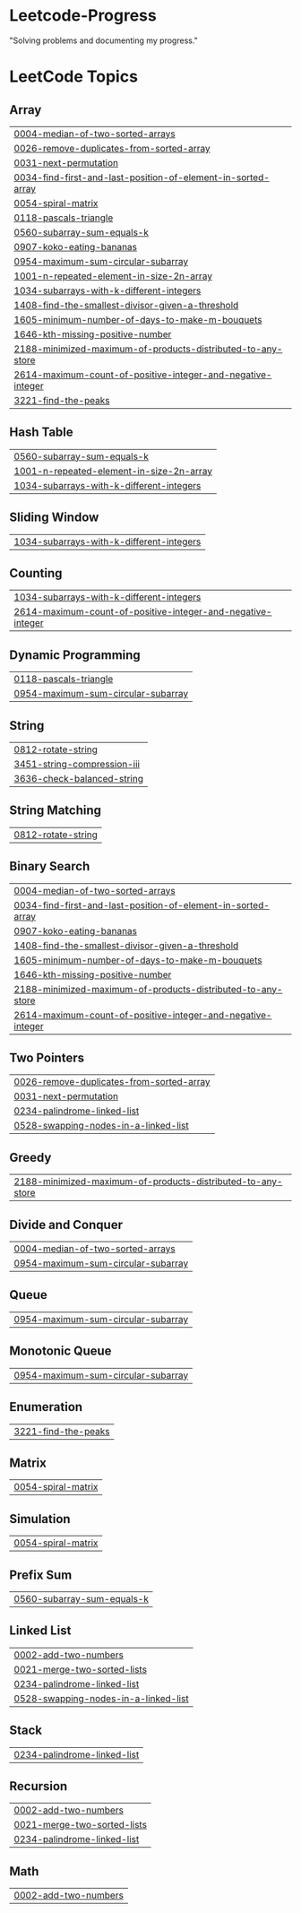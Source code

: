# Leetcode-Progress
"Solving problems and documenting my progress."

<!---LeetCode Topics Start-->
# LeetCode Topics
## Array
|  |
| ------- |
| [0004-median-of-two-sorted-arrays](https://github.com/chikatlarakesh/Leetcode-Progress/tree/master/0004-median-of-two-sorted-arrays) |
| [0026-remove-duplicates-from-sorted-array](https://github.com/chikatlarakesh/Leetcode-Progress/tree/master/0026-remove-duplicates-from-sorted-array) |
| [0031-next-permutation](https://github.com/chikatlarakesh/Leetcode-Progress/tree/master/0031-next-permutation) |
| [0034-find-first-and-last-position-of-element-in-sorted-array](https://github.com/chikatlarakesh/Leetcode-Progress/tree/master/0034-find-first-and-last-position-of-element-in-sorted-array) |
| [0054-spiral-matrix](https://github.com/chikatlarakesh/Leetcode-Progress/tree/master/0054-spiral-matrix) |
| [0118-pascals-triangle](https://github.com/chikatlarakesh/Leetcode-Progress/tree/master/0118-pascals-triangle) |
| [0560-subarray-sum-equals-k](https://github.com/chikatlarakesh/Leetcode-Progress/tree/master/0560-subarray-sum-equals-k) |
| [0907-koko-eating-bananas](https://github.com/chikatlarakesh/Leetcode-Progress/tree/master/0907-koko-eating-bananas) |
| [0954-maximum-sum-circular-subarray](https://github.com/chikatlarakesh/Leetcode-Progress/tree/master/0954-maximum-sum-circular-subarray) |
| [1001-n-repeated-element-in-size-2n-array](https://github.com/chikatlarakesh/Leetcode-Progress/tree/master/1001-n-repeated-element-in-size-2n-array) |
| [1034-subarrays-with-k-different-integers](https://github.com/chikatlarakesh/Leetcode-Progress/tree/master/1034-subarrays-with-k-different-integers) |
| [1408-find-the-smallest-divisor-given-a-threshold](https://github.com/chikatlarakesh/Leetcode-Progress/tree/master/1408-find-the-smallest-divisor-given-a-threshold) |
| [1605-minimum-number-of-days-to-make-m-bouquets](https://github.com/chikatlarakesh/Leetcode-Progress/tree/master/1605-minimum-number-of-days-to-make-m-bouquets) |
| [1646-kth-missing-positive-number](https://github.com/chikatlarakesh/Leetcode-Progress/tree/master/1646-kth-missing-positive-number) |
| [2188-minimized-maximum-of-products-distributed-to-any-store](https://github.com/chikatlarakesh/Leetcode-Progress/tree/master/2188-minimized-maximum-of-products-distributed-to-any-store) |
| [2614-maximum-count-of-positive-integer-and-negative-integer](https://github.com/chikatlarakesh/Leetcode-Progress/tree/master/2614-maximum-count-of-positive-integer-and-negative-integer) |
| [3221-find-the-peaks](https://github.com/chikatlarakesh/Leetcode-Progress/tree/master/3221-find-the-peaks) |
## Hash Table
|  |
| ------- |
| [0560-subarray-sum-equals-k](https://github.com/chikatlarakesh/Leetcode-Progress/tree/master/0560-subarray-sum-equals-k) |
| [1001-n-repeated-element-in-size-2n-array](https://github.com/chikatlarakesh/Leetcode-Progress/tree/master/1001-n-repeated-element-in-size-2n-array) |
| [1034-subarrays-with-k-different-integers](https://github.com/chikatlarakesh/Leetcode-Progress/tree/master/1034-subarrays-with-k-different-integers) |
## Sliding Window
|  |
| ------- |
| [1034-subarrays-with-k-different-integers](https://github.com/chikatlarakesh/Leetcode-Progress/tree/master/1034-subarrays-with-k-different-integers) |
## Counting
|  |
| ------- |
| [1034-subarrays-with-k-different-integers](https://github.com/chikatlarakesh/Leetcode-Progress/tree/master/1034-subarrays-with-k-different-integers) |
| [2614-maximum-count-of-positive-integer-and-negative-integer](https://github.com/chikatlarakesh/Leetcode-Progress/tree/master/2614-maximum-count-of-positive-integer-and-negative-integer) |
## Dynamic Programming
|  |
| ------- |
| [0118-pascals-triangle](https://github.com/chikatlarakesh/Leetcode-Progress/tree/master/0118-pascals-triangle) |
| [0954-maximum-sum-circular-subarray](https://github.com/chikatlarakesh/Leetcode-Progress/tree/master/0954-maximum-sum-circular-subarray) |
## String
|  |
| ------- |
| [0812-rotate-string](https://github.com/chikatlarakesh/Leetcode-Progress/tree/master/0812-rotate-string) |
| [3451-string-compression-iii](https://github.com/chikatlarakesh/Leetcode-Progress/tree/master/3451-string-compression-iii) |
| [3636-check-balanced-string](https://github.com/chikatlarakesh/Leetcode-Progress/tree/master/3636-check-balanced-string) |
## String Matching
|  |
| ------- |
| [0812-rotate-string](https://github.com/chikatlarakesh/Leetcode-Progress/tree/master/0812-rotate-string) |
## Binary Search
|  |
| ------- |
| [0004-median-of-two-sorted-arrays](https://github.com/chikatlarakesh/Leetcode-Progress/tree/master/0004-median-of-two-sorted-arrays) |
| [0034-find-first-and-last-position-of-element-in-sorted-array](https://github.com/chikatlarakesh/Leetcode-Progress/tree/master/0034-find-first-and-last-position-of-element-in-sorted-array) |
| [0907-koko-eating-bananas](https://github.com/chikatlarakesh/Leetcode-Progress/tree/master/0907-koko-eating-bananas) |
| [1408-find-the-smallest-divisor-given-a-threshold](https://github.com/chikatlarakesh/Leetcode-Progress/tree/master/1408-find-the-smallest-divisor-given-a-threshold) |
| [1605-minimum-number-of-days-to-make-m-bouquets](https://github.com/chikatlarakesh/Leetcode-Progress/tree/master/1605-minimum-number-of-days-to-make-m-bouquets) |
| [1646-kth-missing-positive-number](https://github.com/chikatlarakesh/Leetcode-Progress/tree/master/1646-kth-missing-positive-number) |
| [2188-minimized-maximum-of-products-distributed-to-any-store](https://github.com/chikatlarakesh/Leetcode-Progress/tree/master/2188-minimized-maximum-of-products-distributed-to-any-store) |
| [2614-maximum-count-of-positive-integer-and-negative-integer](https://github.com/chikatlarakesh/Leetcode-Progress/tree/master/2614-maximum-count-of-positive-integer-and-negative-integer) |
## Two Pointers
|  |
| ------- |
| [0026-remove-duplicates-from-sorted-array](https://github.com/chikatlarakesh/Leetcode-Progress/tree/master/0026-remove-duplicates-from-sorted-array) |
| [0031-next-permutation](https://github.com/chikatlarakesh/Leetcode-Progress/tree/master/0031-next-permutation) |
| [0234-palindrome-linked-list](https://github.com/chikatlarakesh/Leetcode-Progress/tree/master/0234-palindrome-linked-list) |
| [0528-swapping-nodes-in-a-linked-list](https://github.com/chikatlarakesh/Leetcode-Progress/tree/master/0528-swapping-nodes-in-a-linked-list) |
## Greedy
|  |
| ------- |
| [2188-minimized-maximum-of-products-distributed-to-any-store](https://github.com/chikatlarakesh/Leetcode-Progress/tree/master/2188-minimized-maximum-of-products-distributed-to-any-store) |
## Divide and Conquer
|  |
| ------- |
| [0004-median-of-two-sorted-arrays](https://github.com/chikatlarakesh/Leetcode-Progress/tree/master/0004-median-of-two-sorted-arrays) |
| [0954-maximum-sum-circular-subarray](https://github.com/chikatlarakesh/Leetcode-Progress/tree/master/0954-maximum-sum-circular-subarray) |
## Queue
|  |
| ------- |
| [0954-maximum-sum-circular-subarray](https://github.com/chikatlarakesh/Leetcode-Progress/tree/master/0954-maximum-sum-circular-subarray) |
## Monotonic Queue
|  |
| ------- |
| [0954-maximum-sum-circular-subarray](https://github.com/chikatlarakesh/Leetcode-Progress/tree/master/0954-maximum-sum-circular-subarray) |
## Enumeration
|  |
| ------- |
| [3221-find-the-peaks](https://github.com/chikatlarakesh/Leetcode-Progress/tree/master/3221-find-the-peaks) |
## Matrix
|  |
| ------- |
| [0054-spiral-matrix](https://github.com/chikatlarakesh/Leetcode-Progress/tree/master/0054-spiral-matrix) |
## Simulation
|  |
| ------- |
| [0054-spiral-matrix](https://github.com/chikatlarakesh/Leetcode-Progress/tree/master/0054-spiral-matrix) |
## Prefix Sum
|  |
| ------- |
| [0560-subarray-sum-equals-k](https://github.com/chikatlarakesh/Leetcode-Progress/tree/master/0560-subarray-sum-equals-k) |
## Linked List
|  |
| ------- |
| [0002-add-two-numbers](https://github.com/chikatlarakesh/Leetcode-Progress/tree/master/0002-add-two-numbers) |
| [0021-merge-two-sorted-lists](https://github.com/chikatlarakesh/Leetcode-Progress/tree/master/0021-merge-two-sorted-lists) |
| [0234-palindrome-linked-list](https://github.com/chikatlarakesh/Leetcode-Progress/tree/master/0234-palindrome-linked-list) |
| [0528-swapping-nodes-in-a-linked-list](https://github.com/chikatlarakesh/Leetcode-Progress/tree/master/0528-swapping-nodes-in-a-linked-list) |
## Stack
|  |
| ------- |
| [0234-palindrome-linked-list](https://github.com/chikatlarakesh/Leetcode-Progress/tree/master/0234-palindrome-linked-list) |
## Recursion
|  |
| ------- |
| [0002-add-two-numbers](https://github.com/chikatlarakesh/Leetcode-Progress/tree/master/0002-add-two-numbers) |
| [0021-merge-two-sorted-lists](https://github.com/chikatlarakesh/Leetcode-Progress/tree/master/0021-merge-two-sorted-lists) |
| [0234-palindrome-linked-list](https://github.com/chikatlarakesh/Leetcode-Progress/tree/master/0234-palindrome-linked-list) |
## Math
|  |
| ------- |
| [0002-add-two-numbers](https://github.com/chikatlarakesh/Leetcode-Progress/tree/master/0002-add-two-numbers) |
<!---LeetCode Topics End-->